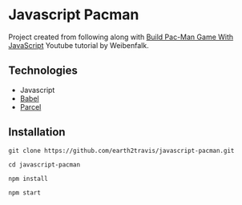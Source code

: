 # Javascript Pacman

Project created from following along with [Build Pac-Man Game With JavaScript](https://www.youtube.com/watch?v=YBtzzVwrTeE) Youtube tutorial by Weibenfalk.

## Technologies

- Javascript
- [Babel](https://babeljs.io/)
- [Parcel](https://parceljs.org/)

## Installation

```shell
git clone https://github.com/earth2travis/javascript-pacman.git
```

```shell
cd javascript-pacman
```

```shell
npm install
```

```shell
npm start
```

